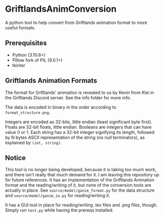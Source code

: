 # GriftlandsAnimConversion

A python tool to help convert from Griftlands animation format to more useful formats.

## Prerequisites

- Python (3.10.6+)
- Pillow fork of PIL (9.0.1+)
- tkinter

## Griftlands Animation Formats

The format for Griftlands' animation is revealed to us by Kevin from Klei in the Griftlands Discord server. See the info folder for more info.

The data is encoded in binary in the order according to `format_structure.png`.

Integers are encoded as 32-bits, little endian (least significant byte first). Floats are 32-bit floats, little endian. Booleans are integers that can have value 0 or 1. Each string has a 32-bit integer signifying its length, followed by N bytes ASCII representation of the string (no null terminators), as explained by `(int, string)`.

## Notice

This tool is no longer being developed, because it is taking too much work, and there isn't really that much demand for it. I am leaving this repository up for future references. It has an implementation of the Griftlands Animation format and the reading/writing of it, but none of the conversion tools are actually in place. See `source/model/ganim_format.py` for the data structure and `source/model/ganim_io.py` for reading/writing it.

It has a GUI tool in place for reading/writing .tex files and .png files, though. Simply run `test.py` while having the prereqs installed.
